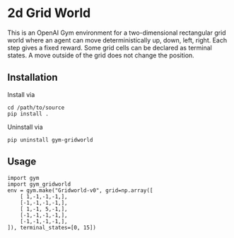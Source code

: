 # 2d Grid World

This is an OpenAI Gym environment for a two-dimensional rectangular grid world
where an agent can move deterministically up, down, left, right. Each step
gives a fixed reward. Some grid cells can be declared as terminal states.
A move outside of the grid does not change the position.


## Installation

Install via

    cd /path/to/source
    pip install .

Uninstall via

    pip uninstall gym-gridworld


## Usage

    import gym
    import gym_gridworld
    env = gym.make("Gridworld-v0", grid=np.array([
        [ 1,-1,-1,-1,],
        [-1,-1,-1,-1,],
        [ 1,-1, 5,-1,],
        [-1,-1,-1,-1,],
        [-1,-1,-1,-1,],
    ]), terminal_states=[0, 15])
